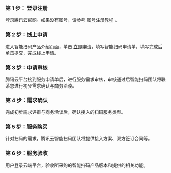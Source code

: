 ### 第 1 步： 登录注册
登录腾讯云官网。如果没有账号，请参考 [账号注册教程](https://www.qcloud.com/document/product/378/8415) 。

### 第 2 步：线上申请
进入智能扫码产品介绍页面，单击 [立即申请](https://cloud.tencent.com/apply/p/zka6hhbmrf)，填写智能扫码申请单，填写完成后单击提交，完成线上申请。

### 第 3 步：申请审核
腾讯云平台接到服务申请单后，进行服务需求审核，审核通过后智能扫码团队将联系您进行初步需求确认与商务洽谈。

### 第 4 步：需求确认
完成初步需求评审与商务洽谈后，确认接入的扫码服务类型。

### 第 5 步：服务购买
针对扫码的需求，腾讯云智能扫码团队将提供接入方案、双方签订合同等。

### 第 6 步：服务验收
用户登录云端平台，验收所采购的智能扫码产品版本和提供的相关功能。
